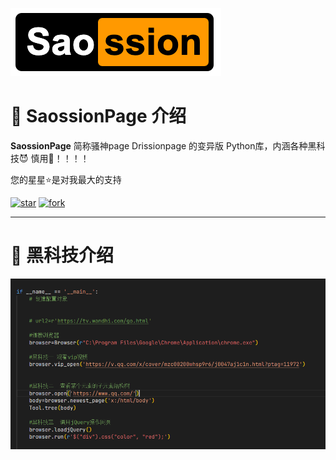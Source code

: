 
![输入图片说明](sao111.png)


#  💋 SaossionPage 介绍 



 **SaossionPage**   简称骚神page   Drissionpage 的变异版 Python库，内涵各种黑科技😈 慎用🔞！！！！

您的星星⭐是对我最大的支持

<a href='https://gitee.com/haiyang0726/SaossionPage/stargazers'><img src='https://gitee.com/haiyang0726/SaossionPage/badge/star.svg?theme=dark' alt='star'></img></a> <a href='https://gitee.com/g1879/DrissionPage/members'><img src='https://gitee.com/haiyang0726/SaossionPage/badge/fork.svg?theme=dark' alt='fork'></img></a>

---



#  🍑 黑科技介绍

![输入图片说明](aa.png)